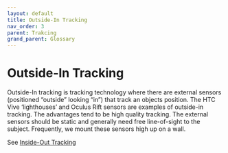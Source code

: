 ```yaml
---
layout: default
title: Outside-In Tracking
nav_order: 3
parent: Trakcing
grand_parent: Glossary
---
```

# Outside-In Tracking

Outside-In tracking is tracking technology where there are external sensors (positioned “outside” looking “in”) that track an objects position. The HTC Vive ‘lighthouses’ and Oculus Rift sensors are examples of outside-in tracking. The advantages tend to be high quality tracking. The external sensors should be static and generally need free line-of-sight to the subject. Frequently, we mount these sensors high up on a wall.

See [Inside-Out Tracking](InsideOutTracking.md)
